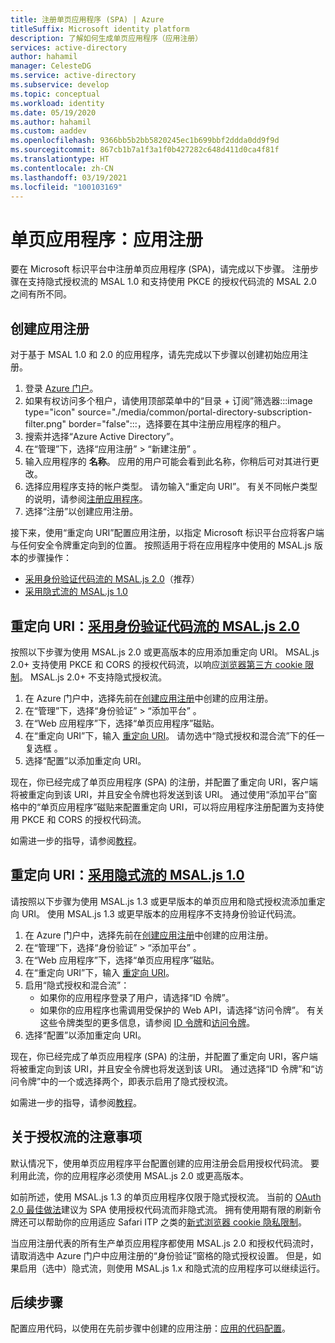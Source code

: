 ```yaml
---
title: 注册单页应用程序 (SPA) | Azure
titleSuffix: Microsoft identity platform
description: 了解如何生成单页应用程序（应用注册）
services: active-directory
author: hahamil
manager: CelesteDG
ms.service: active-directory
ms.subservice: develop
ms.topic: conceptual
ms.workload: identity
ms.date: 05/19/2020
ms.author: hahamil
ms.custom: aaddev
ms.openlocfilehash: 9366bb5b2bb5820245ec1b699bbf2ddda0dd9f9d
ms.sourcegitcommit: 867cb1b7a1f3a1f0b427282c648d411d0ca4f81f
ms.translationtype: HT
ms.contentlocale: zh-CN
ms.lasthandoff: 03/19/2021
ms.locfileid: "100103169"
---
```

# <a name="single-page-application-app-registration"></a>单页应用程序：应用注册

要在 Microsoft 标识平台中注册单页应用程序 (SPA)，请完成以下步骤。 注册步骤在支持隐式授权流的 MSAL 1.0 和支持使用 PKCE 的授权代码流的 MSAL 2.0 之间有所不同。

## <a name="create-the-app-registration"></a>创建应用注册

对于基于 MSAL 1.0 和 2.0 的应用程序，请先完成以下步骤以创建初始应用注册。

1. 登录 <a href="https://portal.azure.com/" target="_blank">Azure 门户</a>。
1. 如果有权访问多个租户，请使用顶部菜单中的“目录 + 订阅”筛选器:::image type="icon" source="./media/common/portal-directory-subscription-filter.png" border="false":::，选择要在其中注册应用程序的租户。
1. 搜索并选择“Azure Active Directory”。
1. 在“管理”下，选择“应用注册” > “新建注册”  。
1. 输入应用程序的 **名称**。 应用的用户可能会看到此名称，你稍后可对其进行更改。
1. 选择应用程序支持的帐户类型。 请勿输入“重定向 URI”。 有关不同帐户类型的说明，请参阅[注册应用程序](quickstart-register-app.md)。
1. 选择“注册”以创建应用注册。

接下来，使用“重定向 URI”配置应用注册，以指定 Microsoft 标识平台应将客户端与任何安全令牌重定向到的位置。 按照适用于将在应用程序中使用的 MSAL.js 版本的步骤操作：

- [采用身份验证代码流的 MSAL.js 2.0](#redirect-uri-msaljs-20-with-auth-code-flow)（推荐）
- [采用隐式流的 MSAL.js 1.0](#redirect-uri-msaljs-10-with-implicit-flow)

## <a name="redirect-uri-msaljs-20-with-auth-code-flow"></a>重定向 URI：[采用身份验证代码流的 MSAL.js 2.0](https://github.com/AzureAD/microsoft-authentication-library-for-js/tree/dev/lib/msal-browser)

按照以下步骤为使用 MSAL.js 2.0 或更高版本的应用添加重定向 URI。 MSAL.js 2.0+ 支持使用 PKCE 和 CORS 的授权代码流，以响应[浏览器第三方 cookie 限制](reference-third-party-cookies-spas.md)。 MSAL.js 2.0+ 不支持隐式授权流。

1. 在 Azure 门户中，选择先前在[创建应用注册](#create-the-app-registration)中创建的应用注册。
1. 在“管理”下，选择“身份验证” > “添加平台”  。
1. 在“Web 应用程序”下，选择“单页应用程序”磁贴。
1. 在“重定向 URI”下，输入 [重定向 URI](reply-url.md)。 请勿选中“隐式授权和混合流”下的任一复选框 。
1. 选择“配置”以添加重定向 URI。

现在，你已经完成了单页应用程序 (SPA) 的注册，并配置了重定向 URI，客户端将被重定向到该 URI，并且安全令牌也将发送到该 URI。 通过使用“添加平台”窗格中的“单页应用程序”磁贴来配置重定向 URI，可以将应用程序注册配置为支持使用 PKCE 和 CORS 的授权代码流。

如需进一步的指导，请参阅[教程](tutorial-v2-javascript-auth-code.md)。

## <a name="redirect-uri-msaljs-10-with-implicit-flow"></a>重定向 URI：[采用隐式流的 MSAL.js 1.0](https://github.com/AzureAD/microsoft-authentication-library-for-js/tree/dev/lib/msal-core)

请按照以下步骤为使用 MSAL.js 1.3 或更早版本的单页应用和隐式授权流添加重定向 URI。 使用 MSAL.js 1.3 或更早版本的应用程序不支持身份验证代码流。

1. 在 Azure 门户中，选择先前在[创建应用注册](#create-the-app-registration)中创建的应用注册。
1. 在“管理”下，选择“身份验证” > “添加平台”  。
1. 在“Web 应用程序”下，选择“单页应用程序”磁贴。
1. 在“重定向 URI”下，输入 [重定向 URI](reply-url.md)。
1. 启用“隐式授权和混合流”：
    - 如果你的应用程序登录了用户，请选择“ID 令牌”。
    - 如果你的应用程序也需调用受保护的 Web API，请选择“访问令牌”。 有关这些令牌类型的更多信息，请参阅 [ID 令牌](id-tokens.md)和[访问令牌](access-tokens.md)。
1. 选择“配置”以添加重定向 URI。

现在，你已经完成了单页应用程序 (SPA) 的注册，并配置了重定向 URI，客户端将被重定向到该 URI，并且安全令牌也将发送到该 URI。 通过选择“ID 令牌”和“访问令牌”中的一个或选择两个，即表示启用了隐式授权流。

如需进一步的指导，请参阅[教程](tutorial-v2-javascript-spa.md)。

## <a name="note-about-authorization-flows"></a>关于授权流的注意事项

默认情况下，使用单页应用程序平台配置创建的应用注册会启用授权代码流。 要利用此流，你的应用程序必须使用 MSAL.js 2.0 或更高版本。

如前所述，使用 MSAL.js 1.3 的单页应用程序仅限于隐式授权流。 当前的 [OAuth 2.0 最佳做法](v2-oauth2-auth-code-flow.md)建议为 SPA 使用授权代码流而非隐式流。 拥有使用期有限的刷新令牌还可以帮助你的应用适应 Safari ITP 之类的[新式浏览器 cookie 隐私限制](reference-third-party-cookies-spas.md)。

当应用注册代表的所有生产单页应用程序都使用 MSAL.js 2.0 和授权代码流时，请取消选中 Azure 门户中应用注册的“身份验证”窗格的隐式授权设置。 但是，如果启用（选中）隐式流，则使用 MSAL.js 1.x 和隐式流的应用程序可以继续运行。

## <a name="next-steps"></a>后续步骤

配置应用代码，以使用在先前步骤中创建的应用注册：[应用的代码配置](scenario-spa-app-configuration.md)。
